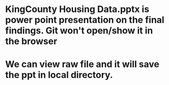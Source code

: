 # KingCounty Housing Data.pptx is power point presentation on the final findings. Git won't open/show it in the browser
# We can view raw file and it will save the ppt in local directory.
